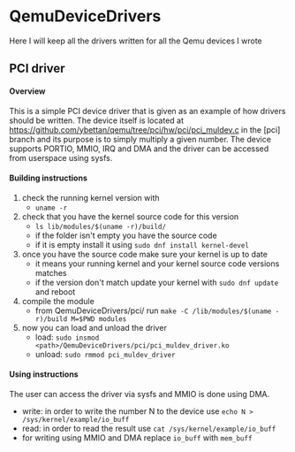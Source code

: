 # QemuDeviceDrivers
Here I will keep all the drivers written for all the Qemu devices I wrote

## PCI driver

#### Overview
This is a simple PCI device driver that is given as an example of how drivers should be
written.
The device itself is located at https://github.com/ybettan/qemu/tree/pci/hw/pci/pci_muldev.c
in the [pci] branch and its purpose is to simply multiply a given number.
The device supports PORTIO, MMIO, IRQ and DMA and the driver can be accessed from
userspace using sysfs.

#### Building instructions
1. check the running kernel version with
    - `uname -r`
2. check that you have the kernel source code for this version
    - `ls lib/modules/$(uname -r)/build/`
    - if the folder isn't empty you have the source code
    - if it is empty install it using `sudo dnf install kernel-devel`
3. once you have the source code make sure your kernel is up to date
    - it means your running kernel and your kernel source code versions matches
    - if the version don't match update your kernel with `sudo dnf update` and reboot
4. compile the module
    - from QemuDeviceDrivers/pci/ run `make -C /lib/modules/$(uname -r)/build M=$PWD modules`
5. now you can load and unload the driver
    - load: `sudo insmod <path>/QemuDeviceDrivers/pci/pci_muldev_driver.ko`
    - unload: `sudo rmmod pci_muldev_driver`
    
#### Using instructions
The user can access the driver via sysfs and MMIO is done using DMA.
  * write: in order to write the number N to the device use `echo N > /sys/kernel/example/io_buff`
  * read: in order to read the result use `cat /sys/kernel/example/io_buff`
  * for writing using MMIO and DMA replace `io_buff` with `mem_buff`
